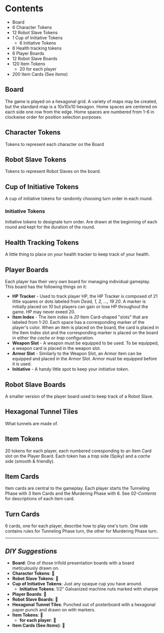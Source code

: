 # Contents

- Board
- 6 Character Tokens
- 12 Robot Slave Tokens
- 1 Cup of Initiative Tokens
  - 6 Initiative Tokens
- 6 Health tracking tokens
- 6 Player Boards
- 12 Robot Slave Boards
- 120 Item Tokens
  - 20 for each player
- 200 Item Cards (See _Items_)

## Board

The game is played on a hexagonal grid. A variety of maps may be created, but the standard map is a 10x10x10 hexagon. Home spaces are centered on each side one row from the edge. Home spaces are numbered from 1-6 in clockwise order for position selection purposes.

## Character Tokens

Tokens to represent each character on the Board

## Robot Slave Tokens

Tokens to represent Robot Slaves on the board.

## Cup of Initiative Tokens

A cup of initiative tokens for randomly choosing turn order in each round.

### Initiative Tokens

Initiative tokens to designate turn order. Are drawn at the beginning of each round and kept for the duration of the round.

## Health Tracking Tokens

A little thing to place on your health tracker to keep track of your health.

## Player Boards

Each player has their very own board for managing individual gameplay. This board has the following things on it:

- **HP Tracker** - Used to track player HP, the HP Tracker is composed of 21 little squares or dots labeled from _Dead, 1, 2, ..., 19 20_. A marker is initially placed on _10_ but players can gain or lose HP throughout the game. HP may never exeed 20.
- **Item Index** - The item index is _20_ Item Card-shaped "slots" that are labeled from 1-20. Each space has a corresponding marker of the player's color. When an item is placed on the board, the card is placed in the Item Index slot and the corresponding marker is placed on the board in either the _cache_ or _trap_ configuration.
- **Weapon Slot** - A weapon must be equipped to be used. To be equipped, a weapon card is placed in the weapon slot.
- **Armor Slot** - Similarly to the Weapon Slot, an Armor item can be equipped and placed in the Armor Slot. Armor must be equipped before it is used.
- **Initiative** - A handy little spot to keep your _initiative token_.

## Robot Slave Boards

A smaller version of the player board used to keep track of a Robot Slave.

## Hexagonal Tunnel Tiles

What tunnels are made of.

## Item Tokens

20 tokens for each player, each numbered coresponding to an Item Card slot on the Player Board. Each token has a _trap_ side (Spiky) and a _cache_ side (smooth & friendly).

## Item Cards

Item cards are central to the gameplay. Each player starts the Tunneling Phase with 3 Item Cards and the Murdering Phase with 6. See _02-Contents_ for descriptions of each item card.

## Turn Cards

6 cards, one for each player, describe how to play one's turn. One side contains rules for Tunneling Phase turn, the other for Murdering Phase turn.

---

## _DIY Suggestions_

- **Board**: One of those trifold presentation boards with a board meticulously drawn on.
- **Character Tokens**: 🤷‍
- **Robot Slave Tokens**: 🤷‍
- **Cup of Initiative Tokens**: Just any opaque cup you have around.
  - **Initiative Tokens**: 1/2" Galvanized machine nuts marked with sharpie
- **Player Boards**: 🤷‍
- **Robot Slave Boards**: 🤷‍
- **Hexagonal Tunnel Tiles**: Punched out of posterboard with a hexagonal paper punch and drawn on with markers.
- **Item Tokens**: 🤷‍
  - **for each player**: 🤷‍
- **Item Cards (See _Items_)**: 🤷‍
